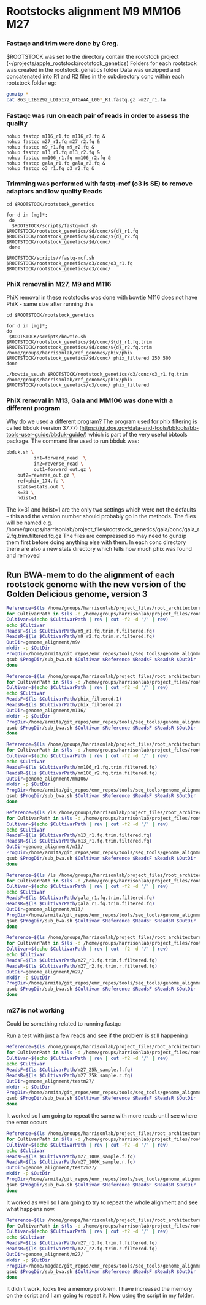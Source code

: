 
# Rootstocks alignment M9 MM106 M27

### Fastaqc and trim  were done by Greg.

$ROOTSTOCK was set to the directory contain the rootstock project (~/projects/apple_rootstock/rootstock_genetics)
Folders for each rootstock was created in the rootstock_genetics folder
Data was unzipped and concatenated into R1 and R2 files in the subdirectory conc within each rootstock folder
eg:
```bash
gunzip *
cat 863_LIB6292_LDI5172_GTGAAA_L00*_R1.fastq.gz >m27_r1.fa
```
### Fastaqc was run on each pair of reads in order to assess the quality

```shell
nohup fastqc m116_r1.fq m116_r2.fq &
nohup fastqc m27_r1.fq m27_r2.fq &
nohup fastqc m9_r1.fq m9_r2.fq &
nohup fastqc m13_r1.fq m13_r2.fq &
nohup fastqc mm106_r1.fq mm106_r2.fq &
nohup fastqc gala_r1.fq gala_r2.fq &
nohup fastqc o3_r1.fq o3_r2.fq &
 ```

### Trimming was performed with fastq-mcf (o3 is SE) to remove adaptors and low quality Reads

```shell
cd $ROOTSTOCK/rootstock_genetics

for d in [mg]*;
 do
  $ROOTSTOCK/scripts/fastq-mcf.sh $ROOTSTOCK/rootstock_genetics/$d/conc/${d}_r1.fq $ROOTSTOCK/rootstock_genetics/$d/conc/${d}_r2.fq $ROOTSTOCK/rootstock_genetics/$d/conc/  
 done

$ROOTSTOCK/scripts//fastq-mcf.sh $ROOTSTOCK/rootstock_genetics/o3/conc/o3_r1.fq  $ROOTSTOCK/rootstock_genetics/o3/conc/
 ```

### PhiX removal in M27, M9 and M116
PhiX removal in these rootstocks was done with bowtie
M116 does not have PhiX - same size after running this

```shell
cd $ROOTSTOCK/rootstock_genetics

for d in [mg]*;
do
 $ROOTSTOCK/scripts/bowtie.sh $ROOTSTOCK/rootstock_genetics/$d/conc/${d}_r1.fq.trim $ROOTSTOCK/rootstock_genetics/$d/conc/${d}_r2.fq.trim /home/groups/harrisonlab/ref_genomes/phix/phix $ROOTSTOCK/rootstock_genetics/$d/conc/ phix_filtered 250 500
done

./bowtie_se.sh $ROOTSTOCK/rootstock_genetics/o3/conc/o3_r1.fq.trim /home/groups/harrisonlab/ref_genomes/phix/phix $ROOTSTOCK/rootstock_genetics/o3/conc/ phix_filtered
```

### PhiX removal in M13, Gala and MM106 was done with a different program
Why do we used a different program?
The program used for phix filtering is called bbduk (version 37.77) (https://jgi.doe.gov/data-and-tools/bbtools/bb-tools-user-guide/bbduk-guide/) which is part of the very useful bbtools package.
The command line used to run bbduk was:

```bash
bbduk.sh \
          in1=forward_read  \
          in2=reverse_read \
          out1=forward_out.gz \
    out2=reverse_out.gz \
    ref=phix_174.fa \
    stats=stats.out \
    k=31 \
    hdist=1
 ```

The k=31 and hdist=1 are the only two settings which were not the defaults – this and the version number should probably go in the methods.
The files will be named e.g. /home/groups/harrisonlab/project_files/rootstock_genetics/gala/conc/gala_r2.fq.trim.filtered.fq.gz
The files are compressed so may need to gunzip them first before doing anything else with them.
In each conc directory there are also a new stats directory which tells how much phix was found and removed

## Run BWA-mem to do the alignment of each rootstock genome with the new version of the Golden Delicious genome, version 3

```bash
Reference=$(ls /home/groups/harrisonlab/project_files/root_architecture/Apple_genome/GDDH13_1-1_formatted.fasta)
for CultivarPath in $(ls -d /home/groups/harrisonlab/project_files/rootstock_genetics/m9/conc); do
Cultivar=$(echo $CultivarPath | rev | cut -f2 -d '/' | rev)
echo $Cultivar
ReadsF=$(ls $CultivarPath/m9_r1.fq.trim.f.filtered.fq)
ReadsR=$(ls $CultivarPath/m9_r2.fq.trim.r.filtered.fq)
OutDir=genome_alignment/m9/
mkdir -p $OutDir
ProgDir=/home/armita/git_repos/emr_repos/tools/seq_tools/genome_alignment/bwa
qsub $ProgDir/sub_bwa.sh $Cultivar $Reference $ReadsF $ReadsR $OutDir
done
```

```bash
Reference=$(ls /home/groups/harrisonlab/project_files/root_architecture/Apple_genome/GDDH13_1-1_formatted.fasta)
for CultivarPath in $(ls -d /home/groups/harrisonlab/project_files/rootstock_genetics/m116/conc); do
Cultivar=$(echo $CultivarPath | rev | cut -f2 -d '/' | rev)
echo $Cultivar
ReadsF=$(ls $CultivarPath/phix_filtered.1)
ReadsR=$(ls $CultivarPath/phix_filtered.2)
OutDir=genome_alignment/m116/
mkdir -p $OutDir
ProgDir=/home/armita/git_repos/emr_repos/tools/seq_tools/genome_alignment/bwa
qsub $ProgDir/sub_bwa.sh $Cultivar $Reference $ReadsF $ReadsR $OutDir
done
```

```bash
Reference=$(ls /home/groups/harrisonlab/project_files/root_architecture/Apple_genome/GDDH13_1-1_formatted.fasta)
for CultivarPath in $(ls -d /home/groups/harrisonlab/project_files/rootstock_genetics/mm106/conc); do
Cultivar=$(echo $CultivarPath | rev | cut -f2 -d '/' | rev)
echo $Cultivar
ReadsF=$(ls $CultivarPath/mm106_r1.fq.trim.filtered.fq)
ReadsR=$(ls $CultivarPath/mm106_r2.fq.trim.filtered.fq)
OutDir=genome_alignment/mm106/
mkdir -p $OutDir
ProgDir=/home/armita/git_repos/emr_repos/tools/seq_tools/genome_alignment/bwa
qsub $ProgDir/sub_bwa.sh $Cultivar $Reference $ReadsF $ReadsR $OutDir
done
```

```bash
Reference=$(ls /ls /home/groups/harrisonlab/project_files/root_architecture/Apple_genome/GDDH13_1-1_formatted.fasta)
for CultivarPath in $(ls -d /home/groups/harrisonlab/project_files/rootstock_genetics/m13/conc); do
Cultivar=$(echo $CultivarPath | rev | cut -f2 -d '/' | rev)
echo $Cultivar
ReadsF=$(ls $CultivarPath/m13_r1.fq.trim.filtered.fq)
ReadsR=$(ls $CultivarPath/m13_r1.fq.trim.filtered.fq)
OutDir=genome_alignment/m13/
ProgDir=/home/armita/git_repos/emr_repos/tools/seq_tools/genome_alignment/bwa
qsub $ProgDir/sub_bwa.sh $Cultivar $Reference $ReadsF $ReadsR $OutDir
done
```

```bash
Reference=$(ls /ls /home/groups/harrisonlab/project_files/root_architecture/Apple_genome/GDDH13_1-1_formatted.fasta)
for CultivarPath in $(ls -d /home/groups/harrisonlab/project_files/rootstock_genetics/gala/conc); do
Cultivar=$(echo $CultivarPath | rev | cut -f2 -d '/' | rev)
echo $Cultivar
ReadsF=$(ls $CultivarPath/gala_r1.fq.trim.filtered.fq)
ReadsR=$(ls $CultivarPath/gala_r1.fq.trim.filtered.fq)
OutDir=genome_alignment/m13/
ProgDir=/home/armita/git_repos/emr_repos/tools/seq_tools/genome_alignment/bwa
qsub $ProgDir/sub_bwa.sh $Cultivar $Reference $ReadsF $ReadsR $OutDir
done
```

```bash
Reference=$(ls /home/groups/harrisonlab/project_files/root_architecture/Apple_genome/GDDH13_1-1_formatted.fasta)
for CultivarPath in $(ls -d /home/groups/harrisonlab/project_files/rootstock_genetics/m27/conc); do
Cultivar=$(echo $CultivarPath | rev | cut -f2 -d '/' | rev)
echo $Cultivar
ReadsF=$(ls $CultivarPath/m27_r1.fq.trim.f.filtered.fq)
ReadsR=$(ls $CultivarPath/m27_r2.fq.trim.r.filtered.fq)
OutDir=genome_alignment/m27/
mkdir -p $OutDir
ProgDir=/home/armita/git_repos/emr_repos/tools/seq_tools/genome_alignment/bwa
qsub $ProgDir/sub_bwa.sh $Cultivar $Reference $ReadsF $ReadsR $OutDir
done
```

### m27 is not working
Could be something related to running fastqc

Run a test with just a few reads and see if the problem is still happening

```bash
Reference=$(ls /home/groups/harrisonlab/project_files/root_architecture/Apple_genome/GDDH13_1-1_formatted.fasta)
for CultivarPath in $(ls -d /home/groups/harrisonlab/project_files/rootstock_genetics/m27/conc); do
Cultivar=$(echo $CultivarPath | rev | cut -f2 -d '/' | rev)
echo $Cultivar
ReadsF=$(ls $CultivarPath/m27_25k_sample.f.fq)
ReadsR=$(ls $CultivarPath/m27_25k_sample.r.fq)
OutDir=genome_alignment/testm27/
mkdir -p $OutDir
ProgDir=/home/armita/git_repos/emr_repos/tools/seq_tools/genome_alignment/bwa
qsub $ProgDir/sub_bwa.sh $Cultivar $Reference $ReadsF $ReadsR $OutDir
done
```
It worked so  I am going to repeat the same with more reads until see where the error occurs

```bash
Reference=$(ls /home/groups/harrisonlab/project_files/root_architecture/Apple_genome/GDDH13_1-1_formatted.fasta)
for CultivarPath in $(ls -d /home/groups/harrisonlab/project_files/rootstock_genetics/m27/conc); do
Cultivar=$(echo $CultivarPath | rev | cut -f2 -d '/' | rev)
echo $Cultivar
ReadsF=$(ls $CultivarPath/m27_100K_sample.f.fq)
ReadsR=$(ls $CultivarPath/m27_100K_sample.r.fq)
OutDir=genome_alignment/test2m27/
mkdir -p $OutDir
ProgDir=/home/armita/git_repos/emr_repos/tools/seq_tools/genome_alignment/bwa
qsub $ProgDir/sub_bwa.sh $Cultivar $Reference $ReadsF $ReadsR $OutDir
done
```
It worked as well so I am going to try to repeat the whole alignment and see what happens now.

```bash
Reference=$(ls /home/groups/harrisonlab/project_files/root_architecture/Apple_genome/GDDH13_1-1_formatted.fasta)
for CultivarPath in $(ls -d /home/groups/harrisonlab/project_files/rootstock_genetics/m27/conc); do
Cultivar=$(echo $CultivarPath | rev | cut -f2 -d '/' | rev)
echo $Cultivar
ReadsF=$(ls $CultivarPath/m27_r1.fq.trim.f.filtered.fq)
ReadsR=$(ls $CultivarPath/m27_r2.fq.trim.r.filtered.fq)
OutDir=genome_alignment/m27/
mkdir -p $OutDir
ProgDir=/home/magdac/git_repos/emr_repos/tools/seq_tools/genome_alignment/bwa
qsub $ProgDir/sub_bwa.sh $Cultivar $Reference $ReadsF $ReadsR $OutDir
done
```
It didn't work, looks like a memory problem. I have increased the memory on the script and I am going to repeat it. Now using the script in my folder.
